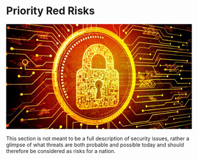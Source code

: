 # **Priority Red Risks**


![alt_text](img/cyber_lock.jpg)


This section is not meant to be a full description of security issues, rather a glimpse of what threats are both probable and possible today and should therefore be considered as risks for a nation.

